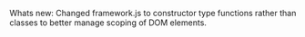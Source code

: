 Whats new: Changed framework.js to constructor type functions rather than classes to better manage scoping of DOM elements.
